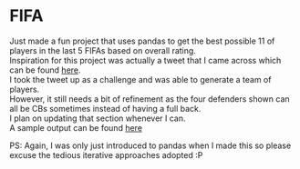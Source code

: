 # FIFA

Just made a fun project that uses pandas to get the best possible 11 of players in the last 5 FIFAs based on overall rating.  
Inspiration for this project was actually a tweet that I came across which can be found [here](link).  
I took the tweet up as a challenge and was able to generate a team of players.  
However, it still needs a bit of refinement as the four defenders shown can all be CBs sometimes instead of having a full back.    
I plan on updating that section whenever I can.    
A sample output can be found [here](link)  

PS: Again, I was only just introduced to pandas when I made this so please excuse the tedious iterative approaches adopted :P
